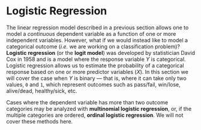 # Logistic Regression

The linear regression model described in a previous section allows one to model a *continuous* dependent variable as a function of one or more independent variables. However, what if we would instead like to model a categorical outcome (*i.e.* we are working on a classification problem)? **Logistic regression** (or the **logit model**) was developed by statistician David Cox in 1958 and is a model where the response variable $Y$ is categorical. Logistic regression allows us to estimate the probability of a categorical response based on one or more predictor variables ($X$). In this section we will cover the case when $Y$ is binary — that is, where it can take only two values, `0` and `1`, which represent outcomes such as pass/fail, win/lose, alive/dead, healthy/sick, etc. 

Cases where the dependent variable has more than two outcome categories may be analyzed with **multinomial logistic regression**, or, if the multiple categories are ordered, **ordinal logistic regression**. We will not cover these methods here.
